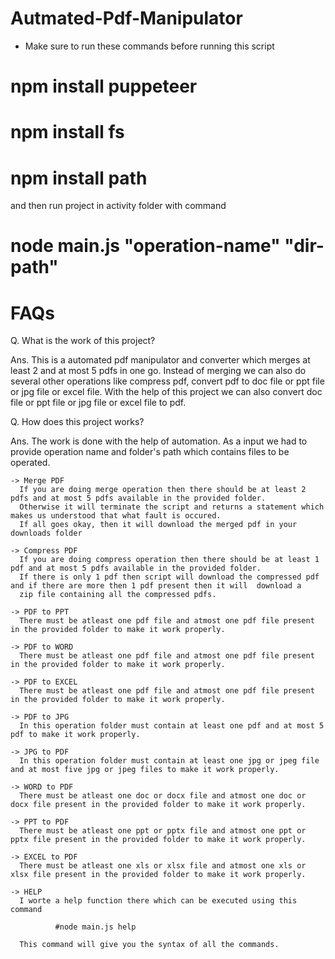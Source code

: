 # Autmated-Pdf-Manipulator

* Make sure to run these commands before running this script
 
 # npm install puppeteer
 # npm install fs
 # npm install path
 
 and then run project in activity folder with command
 
 # node main.js "operation-name" "dir-path"

# FAQs

Q. What is the work of this project?


Ans. This is a automated pdf manipulator and converter which merges at least 2 and at most 5 pdfs in one go.
    Instead of merging we can also do several other operations like compress pdf, convert pdf to doc file or ppt file or jpg file or excel file.
    With the help of this project we can also convert doc file or ppt file or jpg file or excel file to pdf.
    
Q. How does this project works?

Ans. The work is done with the help of automation. As a input we had to provide operation name and folder's path which contains files to be operated.


    -> Merge PDF
      If you are doing merge operation then there should be at least 2 pdfs and at most 5 pdfs available in the provided folder.
      Otherwise it will terminate the script and returns a statement which makes us understood that what fault is occured.
      If all goes okay, then it will download the merged pdf in your downloads folder
      
    -> Compress PDF
      If you are doing compress operation then there should be at least 1 pdf and at most 5 pdfs available in the provided folder.
      If there is only 1 pdf then script will download the compressed pdf and if there are more then 1 pdf present then it will  download a 
      zip file containing all the compressed pdfs.
      
    -> PDF to PPT
      There must be atleast one pdf file and atmost one pdf file present in the provided folder to make it work properly.
      
    -> PDF to WORD
      There must be atleast one pdf file and atmost one pdf file present in the provided folder to make it work properly.
      
    -> PDF to EXCEL
      There must be atleast one pdf file and atmost one pdf file present in the provided folder to make it work properly.
      
    -> PDF to JPG
      In this operation folder must contain at least one pdf and at most 5 pdf to make it work properly.
      
    -> JPG to PDF
      In this operation folder must contain at least one jpg or jpeg file and at most five jpg or jpeg files to make it work properly.
      
    -> WORD to PDF
      There must be atleast one doc or docx file and atmost one doc or docx file present in the provided folder to make it work properly.
      
    -> PPT to PDF
      There must be atleast one ppt or pptx file and atmost one ppt or pptx file present in the provided folder to make it work properly.
      
    -> EXCEL to PDF
      There must be atleast one xls or xlsx file and atmost one xls or xlsx file present in the provided folder to make it work properly.
      
    -> HELP
      I worte a help function there which can be executed using this command
              
              #node main.js help
              
      This command will give you the syntax of all the commands.

